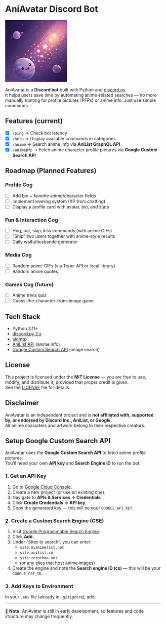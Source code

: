 # AniAvatar Discord Bot  

<img src="assets/aniavatar.png" width="200" />  

AniAvatar is a **Discord bot** built with Python and [discord.py](https://discordpy.readthedocs.io/).  
It helps users save time by automating anime-related searches — no more manually hunting for profile pictures (PFPs) or anime info. Just use simple commands.  

## Features (current)  
- [x] `/ping` → Check bot latency  
- [x] `/help` → Display available commands in categories  
- [x] `/anime` → Search anime info via **AniList GraphQL API**  
- [x] `/animepfp` → Fetch anime character profile pictures via **Google Custom Search API**  

## Roadmap (Planned Features)  

### Profile Cog  
- [ ] Add bio + favorite anime/character fields  
- [ ] Implement leveling system (XP from chatting)  
- [ ] Display a profile card with avatar, bio, and stats  

### Fun & Interaction Cog  
- [ ] Hug, pat, slap, kiss commands (with anime GIFs)  
- [ ] “Ship” two users together with anime-style results  
- [ ] Daily waifu/husbando generator  

### Media Cog  
- [ ] Random anime GIFs (via Tenor API or local library)  
- [ ] Random anime quotes  

### Games Cog (future)  
- [ ] Anime trivia quiz  
- [ ] Guess-the-character-from-image game  

## Tech Stack  
- Python 3.11+  
- [discord.py 2.x](https://pypi.org/project/discord.py/)  
- [aiohttp](https://docs.aiohttp.org/)  
- [AniList API](https://anilist.co/graphiql) (anime info)  
- [Google Custom Search API](https://developers.google.com/custom-search) (image search)  

## License  
This project is licensed under the **MIT License** — you are free to use, modify, and distribute it, provided that proper credit is given.  
See the [LICENSE](LICENSE) file for details.  

## Disclaimer  
AniAvatar is an independent project and is **not affiliated with, supported by, or endorsed by Discord Inc., AniList, or Google.**  
All anime characters and artwork belong to their respective creators.  

## Setup Google Custom Search API

AniAvatar uses the **Google Custom Search API** to fetch anime profile pictures.  
You’ll need your own **API key** and **Search Engine ID** to run the bot.

### 1. Get an API Key
1. Go to [Google Cloud Console](https://console.cloud.google.com/).
2. Create a new project (or use an existing one).
3. Navigate to **APIs & Services → Credentials**.
4. Click **Create Credentials → API key**.
5. Copy the generated key — this will be your `GOOGLE_API_KEY`.

### 2. Create a Custom Search Engine (CSE)
1. Visit [Google Programmable Search Engine](https://programmablesearchengine.google.com/).
2. Click **Add**.
3. Under “Sites to search”, you can enter:
   - `site:myanimelist.net`
   - `site:anilist.co`
   - `site:zerochan.net`
   - (or any sites that host anime images)
4. Create the engine and note the **Search engine ID (cx)** — this will be your `GOOGLE_CSE_ID`.

### 3. Add Keys to Environment
In your `.env` file (already in `.gitignore`), add:


---  

🚧 **Note:** AniAvatar is still in early development, so features and code structure may change frequently.  
